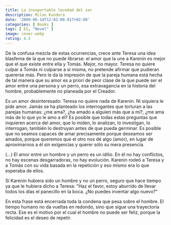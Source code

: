 ```yaml
---
title: La insoportable levedad del ser
description: Milan Kundera
date: '2009-06-14T12:02:00.017+02:00'
categories: [ Books ]
tags: [ ES, "Novel" ]
image: cover.webp
rating: 4.5
---
```


De la confusa mezcla de estas ocurrencias, crece ante Teresa una idea blasfema de la que no puede librarse: el amor que la une a Karenin es mejor que el que existe entre ella y Tomás. Mejor, no mayor. Teresa no quiere culpar a Tomás ni culparse a sí misma, no pretende afirmar que pudieran quererse más. Pero le da la impresión de que la pareja humana está hecha de tal manera que su amor es a priori de peor clase de la que puede ser el amor entre una persona y un perro, esa extravagancia en la historia del hombre, probablemente no planeada por el Creador.

Es un amor desinteresado: Teresa no quiere nada de Karenin. Ni siquiera le pide amor. Jamás se ha planteado los interrogantes que torturan a las parejas humanas: ¿me ama?, ¿ha amado a alguien más que a mí?, ¿me ama más de lo que yo le amo a él? Es posible que todas estas preguntas que inquieren acerca del amor, que lo miden, lo analizan, lo investigan, lo interrogan, también lo destruyan antes de que pueda germinar. Es posible que no seamos capaces de amar precisamente porque deseamos ser amados, porque queremos que el otro nos dé algo (amor), en lugar de aproximarnos a él sin exigencias y querer sólo su mera presencia.

(...) El amor entre un hombre y un perro es un idilio. En él no hay conflictos, no hay escenas desgarradoras, no hay evolución. Karenin rodeó a Teresa y a Tomás con su vida basada en la repetición y eso mismo era lo que esperaba de ellos.

Si Karenin hubiera sido un hombre y no un perro, seguro que hace tiempo ya que le hubiera dicho a Teresa: "Haz el favor, estoy aburrido de llevar todos los días el panecillo en la boca. ¿No puedes inventar algo nuevo?"

En esta frase está encerrada toda la condena que pesa sobre el hombre. El tiempo humano no da vueltas en redondo, sino que sigue una trayectoria recta. Ese es el motivo por el cual el hombre no puede ser feliz, porque la felicidad es el deseo de repetir.
